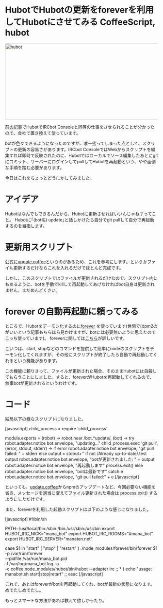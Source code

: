 HubotでHubotの更新をforeverを利用してHubotにさせてみる
CoffeeScript, hubot
=====
<a href="http://manaten.net/wp-content/uploads/2013/07/hubot.png"><img src="http://manaten.net/wp-content/uploads/2013/07/hubot.png" alt="hubot" width="540" height="250" class="aligncenter size-full wp-image-551" /></a>


[前の記事](http://manaten.net/archives/548)でHubotでIRCbot Consoleと同等の仕事をさせられることが分かったので、会社で置き換えて使っています。

botが色々できるようになったのですが、唯一劣ってしまった点として、スクリプトの更新の容易さがあります。IRCbot ConsoleではWebからスクリプトを編集すれば即時で反映されたのに、Hubotではローカルでソース編集したあとにgitにコミット、サーバーにログインしてpullしてHubotを再起動という、やや面倒な手順を踏む必要があります。

今日はこれをちょっとどうにかしてみました。

<!--more-->

# アイデア
Hubotはなんでもできるんだから、Hubotに更新させればいいんじゃね？ってこと。
Hubotに｢(bot名) update｣と話しかけたら自分でgit pullして自分で再起動するのを目指します。

# 更新用スクリプト
公式に[update.coffee](https://github.com/github/hubot-scripts/blob/master/src/scripts/update.coffee)というのがあるため、これを参考にします。というかファイル更新するだけならこれを入れるだけでほとんど完成です。

しかし、このスクリプトではファイルが更新されるだけなので、スクリプト内にもあるように、botを手動でkillして再起動してあげなければbot自身は更新されません。まだめんどくさい。

# forever の自動再起動に頼ってみる
ところで、Hubotをデーモン化するのに[forever](https://github.com/nodejitsu/forever) を使っています(世間ではpm2のがいいという記事もちらほら見かけますが、botには必要無いように思えたのでこっち使っています)。
foreverに関しては[こちら](http://onlineconsultant.jp/pukiwiki/?node.js%20node.js%E3%82%B9%E3%82%AF%E3%83%AA%E3%83%97%E3%83%88%E3%82%92forever%E3%81%A7%E3%83%87%E3%83%BC%E3%83%A2%E3%83%B3%E5%8C%96%E3%81%99%E3%82%8B)が詳しいです。

こいつは、start, stopなどのコマンドを提供して簡単にnodeのスクリプトをデーモン化してくれますが、その他にスクリプトが終了したら自動で再起動してくれるという機能があります。

この機能に頼りきって、ファイルが更新された場合、そのままHubotには自殺してもらうことにしました。すると、foreverがHubotを再起動してくれるので、無事botが更新されるというわけです。

# コード
結局以下の様なスクリプトになりました。
<div>[javascript]
child_process = require 'child_process'

module.exports = (robot) ->
  robot.hear /bot.*update/, (bot) ->
    try
      robot.adapter.notice bot.envelope, "updating..."
      child_process.exec 'git pull', (error, stdout, stderr) ->
        if error
          robot.adapter.notice bot.envelope, "git pull failed: " + stderr
        else
          output = stdout+''
          if not /Already up\-to\-date/.test output
            robot.adapter.notice bot.envelope, "botが更新されました: " + output
            robot.adapter.notice bot.envelope, "再起動します"
            process.exit()
          else
            robot.adapter.notice bot.envelope, "botは最新です"
    catch e
      robot.adapter.notice bot.envelope, "git pull failed:" + e
[/javascript]</div>

といっても、[update.coffee](https://github.com/github/hubot-scripts/blob/master/src/scripts/update.coffee)からnpmのアップデートなど、今回必要ない機能を省き、メッセージを適当に変えてファイル更新された場合は process.exit() するようにしただけです。

また、foreverを利用した起動スクリプトは以下のような感じになりました。
<div>[javascript]
#!/bin/sh

PATH=/usr/local/bin:/sbin:/bin:/usr/sbin:/usr/bin
export HUBOT_IRC_NICK="mana_bot"
export HUBOT_IRC_ROOMS="#mana_bot"
export HUBOT_IRC_SERVER="manaten.net"

case $1 in
    "start" | "stop" | "restart" )
       ./node_modules/forever/bin/forever $1 \
           -p /var/run/forever \
           --pidfile /var/run/mana_bot.pid \
           -l /var/log/mana_bot.log -a \
           -c coffee node_modules/hubot/bin/hubot --adapter irc
    ;;
    * ) echo "usage: manabot.sh start|stop|retart" ;;
esac
[/javascript]</div>

これで、あとはforeverがbotを再起動してくれ、botが最新の状態になります。めでたしめでたし。

もっとスマートな方法があれば教えて欲しかったり。
